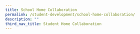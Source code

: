 ```yaml
---
title: School Home Collaboration
permalink: /student-development/school-home-collaboration/
description: ""
third_nav_title: Student Home Collaboration
---
```

